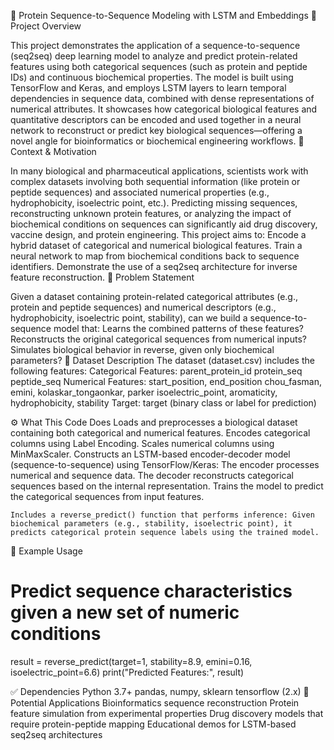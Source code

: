 
🔬 Protein Sequence-to-Sequence Modeling with LSTM and Embeddings
📘 Project Overview

This project demonstrates the application of a sequence-to-sequence (seq2seq) deep learning model to analyze and predict protein-related features using both categorical sequences (such as protein and peptide IDs) and continuous biochemical properties. The model is built using TensorFlow and Keras, and employs LSTM layers to learn temporal dependencies in sequence data, combined with dense representations of numerical attributes.
It showcases how categorical biological features and quantitative descriptors can be encoded and used together in a neural network to reconstruct or predict key biological sequences—offering a novel angle for bioinformatics or biochemical engineering workflows.
🧬 Context & Motivation

In many biological and pharmaceutical applications, scientists work with complex datasets involving both sequential information (like protein or peptide sequences) and associated numerical properties (e.g., hydrophobicity, isoelectric point, etc.). Predicting missing sequences, reconstructing unknown protein features, or analyzing the impact of biochemical conditions on sequences can significantly aid drug discovery, vaccine design, and protein engineering.
This project aims to:
    Encode a hybrid dataset of categorical and numerical biological features.
    Train a neural network to map from biochemical conditions back to sequence identifiers.
    Demonstrate the use of a seq2seq architecture for inverse feature reconstruction.
🧩 Problem Statement

Given a dataset containing protein-related categorical attributes (e.g., protein and peptide sequences) and numerical descriptors (e.g., hydrophobicity, isoelectric point, stability), can we build a sequence-to-sequence model that:
    Learns the combined patterns of these features?
    Reconstructs the original categorical sequences from numerical inputs?
    Simulates biological behavior in reverse, given only biochemical parameters?
📂 Dataset Description
The dataset (dataset.csv) includes the following features:
    Categorical Features:
        parent_protein_id
        protein_seq
        peptide_seq
    Numerical Features:
        start_position, end_position
        chou_fasman, emini, kolaskar_tongaonkar, parker
        isoelectric_point, aromaticity, hydrophobicity, stability
    Target:
        target (binary class or label for prediction)

⚙️ What This Code Does
    Loads and preprocesses a biological dataset containing both categorical and numerical features.
    Encodes categorical columns using Label Encoding.
    Scales numerical columns using MinMaxScaler.
    Constructs an LSTM-based encoder-decoder model (sequence-to-sequence) using TensorFlow/Keras:
        The encoder processes numerical and sequence data.
        The decoder reconstructs categorical sequences based on the internal representation.
    Trains the model to predict the categorical sequences from input features.

    Includes a reverse_predict() function that performs inference: Given biochemical parameters (e.g., stability, isoelectric point), it predicts categorical protein sequence labels using the trained model.
🧪 Example Usage

# Predict sequence characteristics given a new set of numeric conditions
result = reverse_predict(target=1, stability=8.9, emini=0.16, isoelectric_point=6.6)
print("Predicted Features:", result)

✅ Dependencies
    Python 3.7+
    pandas, numpy, sklearn
    tensorflow (2.x)
📌 Potential Applications
    Bioinformatics sequence reconstruction
    Protein feature simulation from experimental properties
    Drug discovery models that require protein-peptide mapping
    Educational demos for LSTM-based seq2seq architectures
